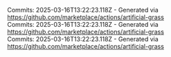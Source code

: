 Commits: 2025-03-16T13:22:23.118Z - Generated via https://github.com/marketplace/actions/artificial-grass
<br>
Commits: 2025-03-16T13:22:23.118Z - Generated via https://github.com/marketplace/actions/artificial-grass
<br>
Commits: 2025-03-16T13:22:23.118Z - Generated via https://github.com/marketplace/actions/artificial-grass
<br>
